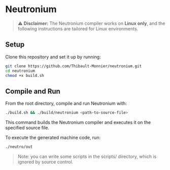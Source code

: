 # Neutronium

> ⚠️ **Disclaimer:** The Neutronium compiler works on **Linux only**, and the following instructions are tailored for Linux environments.

## Setup

Clone this repository and set it up by running:

```bash
git clone https://github.com/Thibault-Monnier/neutronium.git
cd neutronium
chmod +x build.sh
```

## Compile and Run

From the root directory, compile and run Neutronium with:
```bash
./build.sh && ./build/neutronium <path-to-source-file>
```

This command builds the Neutronium compiler and executes it on the specified source file.

To execute the generated machine code, run:

```bash
./neutro/out
```

> Note: you can write some scripts in the scripts/ directory, which is ignored by source control.
